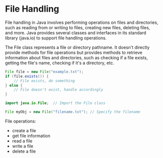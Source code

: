 # File Handling

File handling in Java involves performing operations on files and directories, such as reading from or writing to files, creating new files, deleting files, and more. Java provides several classes and interfaces in its standard library (java.io) to support file handling operations.

The File class represents a file or directory pathname. It doesn't directly provide methods for file operations but provides methods to retrieve information about files and directories, such as checking if a file exists, getting the file's name, checking if it's a directory, etc.

``` java
File file = new File("example.txt");
if (file.exists()) {
    // File exists, do something
} else {
    // File doesn't exist, handle accordingly
}

```

```java
import java.io.File;  // Import the File class

File myObj = new File("filename.txt"); // Specify the filename
```
File operations:
- create a file
- get file information
- read a file
- write a file
- delete a file
